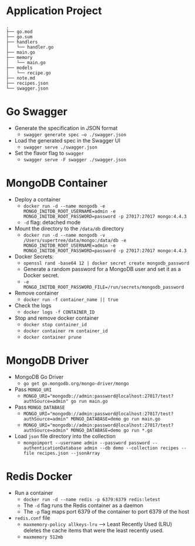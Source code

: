 # Application Project
```
.
├── go.mod
├── go.sum
├── handlers
│   └── handler.go
├── main.go
├── memory
│   └── main.go
├── models
│   └── recipe.go
├── note.md
├── recipes.json
└── swagger.json
```

# Go Swagger
- Generate the specification in JSON format
  - `swagger generate spec –o ./swagger.json`
- Load the generated spec in the Swagger UI
  - `swagger serve ./swagger.json`
- Set the flavor flag to `swagger`
  - `swagger serve -F swagger ./swagger.json`

# MongoDB Container
- Deploy a container
  - `docker run -d --name mongodb -e MONGO_INITDB_ROOT_USERNAME=admin -e MONGO_INITDB_ROOT_PASSWORD=password -p 27017:27017 mongo:4.4.3`
  - `-d` flag: detached mode
- Mount the directory to the `/data/db` directory
  - `docker run -d --name mongodb -v /Users/supertree/data/mongo:/data/db -e MONGO_INITDB_ROOT_USERNAME=admin -e MONGO_INITDB_ROOT_PASSWORD=password -p 27017:27017 mongo:4.4.3`
- Docker Secrets: 
  - `openssl rand -base64 12 | docker secret create mongodb_password`
  - Generate a random password for a MongoDB user and set it as a Docker secret.
  - `-e MONGO_INITDB_ROOT_PASSWORD_FILE=/run/secrets/mongodb_password`
- Remove container
  - `docker run -f container_name || true`
- Check the logs
  - `docker logs -f CONTAINER_ID`
- Stop and remove docker container
  - `docker stop container_id`
  - `docker container rm container_id`
  - `docker container prune`

# MongoDB Driver
- MongoDB Go Driver
  - `go get go.mongodb.org/mongo-driver/mongo`
- Pass `MONGO_URI`
  - `MONGO_URI="mongodb://admin:password@localhost:27017/test?authSource=admin" go run main.go`
- Pass `MONGO_DATABASE`
  - `MONGO_URI="mongodb://admin:password@localhost:27017/test?authSource=admin" MONGO_DATABASE=demo go run main.go`
  - `MONGO_URI="mongodb://admin:password@localhost:27017/test?authSource=admin" MONGO_DATABASE=demo go run *.go`
- Load `json` file directory into the collection
  - `mongoimport --username admin --password password --authenticationDatabase admin --db demo --collection recipes --file recipes.json --jsonArray`

# Redis Docker
- Run a container
  - `docker run -d --name redis -p 6379:6379 redis:letest`
  - The `-d` flag runs the Redis container as a daemon
  - The `-p` flag maps port 6379 of the container to port 6379 of the host
- `redis.conf` file
  - `maxmemory-policy allkeys-lru` --> Least Recently Used (LRU) deletes the cache items that were the least recently used.
  - `maxmemory 512mb`